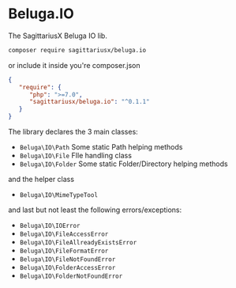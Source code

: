 # Beluga.IO

The SagittariusX Beluga IO lib.

```bash
composer require sagittariusx/beluga.io
```

or include it inside you're composer.json

```json
{
   "require": {
      "php": ">=7.0",
      "sagittariusx/beluga.io": "^0.1.1"
   }
}
```

The library declares the 3 main classes:

* `Beluga\IO\Path` Some static Path helping methods
* `Beluga\IO\File` FIle handling class
* `Beluga\IO\Folder` Some static Folder/Directory helping methods

and the helper class

* `Beluga\IO\MimeTypeTool`


and last but not least the following errors/exceptions:

* `Beluga\IO\IOError`
* `Beluga\IO\FileAccessError`
* `Beluga\IO\FileAllreadyExistsError`
* `Beluga\IO\FileFormatError`
* `Beluga\IO\FileNotFoundError`
* `Beluga\IO\FolderAccessError`
* `Beluga\IO\FolderNotFoundError`